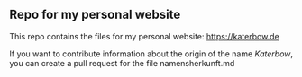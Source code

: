## Repo for my personal website

This repo contains the files for my personal website: https://katerbow.de

If you want to contribute information about the origin of the name *Katerbow*, you can create a pull request for the file namensherkunft.md
